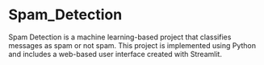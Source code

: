 # Spam_Detection
Spam Detection is a machine learning-based project that classifies messages as spam or not spam. This project is implemented using Python and includes a web-based user interface created with Streamlit.
